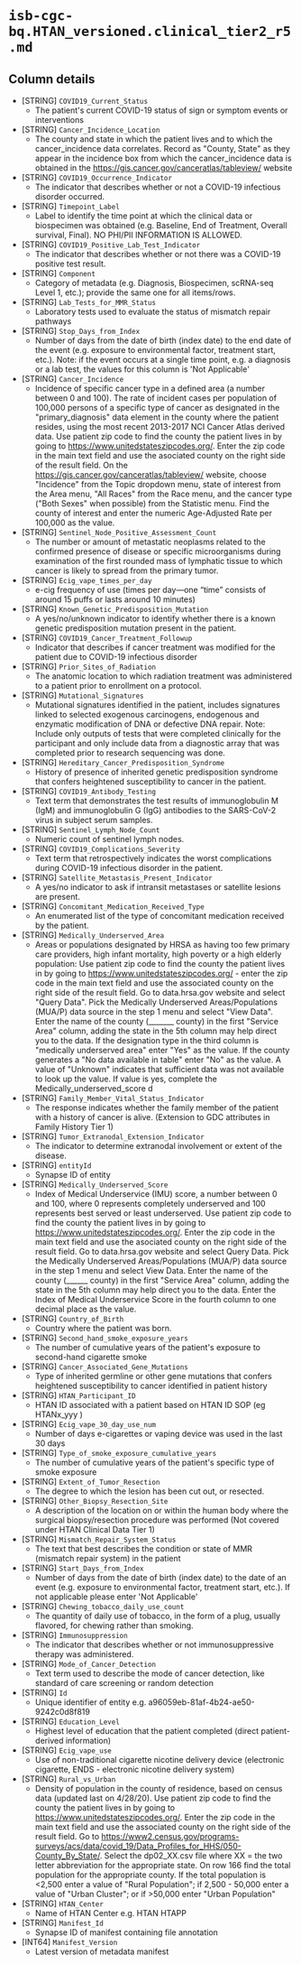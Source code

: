 # `isb-cgc-bq.HTAN_versioned.clinical_tier2_r5.md`

## Column details

* [STRING]    `COVID19_Current_Status`
  - The patient's current COVID-19 status of sign or symptom events or interventions
* [STRING]    `Cancer_Incidence_Location`
  - The county and state in which the patient lives and to which the cancer_incidence data correlates. Record as "County, State" as they appear in the incidence box from which the cancer_incidence data is obtained in the https://gis.cancer.gov/canceratlas/tableview/ website
* [STRING]    `COVID19_Occurrence_Indicator`
  - The indicator that describes whether or not a COVID-19 infectious disorder occurred.
* [STRING]    `Timepoint_Label`
  - Label to identify the time point at which the clinical data or biospecimen was obtained (e.g. Baseline, End of Treatment, Overall survival, Final). NO PHI/PII INFORMATION IS ALLOWED.
* [STRING]    `COVID19_Positive_Lab_Test_Indicator`
  - The indicator that describes whether or not there was a COVID-19 positive test result.
* [STRING]    `Component`
  - Category of metadata (e.g. Diagnosis, Biospecimen, scRNA-seq Level 1, etc.); provide the same one for all items/rows.
* [STRING]    `Lab_Tests_for_MMR_Status`
  - Laboratory tests used to evaluate the status of mismatch repair pathways
* [STRING]    `Stop_Days_from_Index`
  - Number of days from the date of birth (index date) to the end date of the event (e.g. exposure to environmental factor, treatment start, etc.). Note: if the event occurs at a single time point, e.g. a diagnosis or a lab test, the values for this column is 'Not Applicable'
* [STRING]    `Cancer_Incidence`
  - Incidence of specific cancer type in a defined area (a number between 0 and 100). The rate of incident cases per population of 100,000 persons of a specific type of cancer as designated in the "primary_diagnosis" data element in the county where the patient resides, using the most recent 2013-2017 NCI Cancer Atlas derived data.  Use patient zip code to find the county the patient lives in by going to https://www.unitedstateszipcodes.org/. Enter the zip code in the main text field and use the asociated county on the right side of the result field. On the https://gis.cancer.gov/canceratlas/tableview/ website, choose "Incidence" from the Topic dropdown menu, state of interest from the Area menu, "All Races" from the Race menu, and the cancer type ("Both Sexes" when possible) from the Statistic menu. Find the county of interest and enter the numeric Age-Adjusted Rate per 100,000 as the value.
* [STRING]    `Sentinel_Node_Positive_Assessment_Count`
  - The number or amount of metastatic neoplasms related to the confirmed presence of disease or specific microorganisms during examination of the first rounded mass of lymphatic tissue to which cancer is likely to spread from the primary tumor.
* [STRING]    `Ecig_vape_times_per_day`
  - e-cig frequency of use (times per day—one “time” consists of around 15 puffs or lasts around 10 minutes)
* [STRING]    `Known_Genetic_Predisposition_Mutation`
  - A yes/no/unknown indicator to identify whether there is a known genetic predisposition mutation present in the patient.
* [STRING]    `COVID19_Cancer_Treatment_Followup`
  - Indicator that describes if cancer treatment was modified for the patient due to COVID-19 infectious disorder
* [STRING]    `Prior_Sites_of_Radiation`
  - The anatomic location to which radiation treatment was administered to a patient prior to enrollment on a protocol.
* [STRING]    `Mutational_Signatures`
  - Mutational signatures identified in the patient, includes signatures linked to selected exogenous carcinogens, endogenous and enzymatic modification of DNA or defective DNA repair. Note: Include only outputs of tests that were completed clinically for the participant and only include data from a diagnostic array that was completed prior to research sequencing was done. 
* [STRING]    `Hereditary_Cancer_Predisposition_Syndrome`
  - History of presence of inherited genetic predisposition syndrome that confers heightened susceptibility to cancer in the patient.
* [STRING]    `COVID19_Antibody_Testing`
  - Text term that demonstrates the test results of immunoglobulin M (IgM) and immunoglobulin G (IgG) antibodies to the SARS-CoV-2 virus in subject serum samples.
* [STRING]    `Sentinel_Lymph_Node_Count`
  - Numeric count of sentinel lymph nodes.
* [STRING]    `COVID19_Complications_Severity`
  - Text term that retrospectively indicates the worst complications during COVID-19 infectious disorder in the patient.
* [STRING]    `Satellite_Metastasis_Present_Indicator`
  - A yes/no indicator to ask if intransit metastases or satellite lesions are present.
* [STRING]    `Concomitant_Medication_Received_Type`
  - An enumerated list of the type of concomitant medication received by the patient.
* [STRING]    `Medically_Underserved_Area`
  - Areas or populations designated by HRSA as having too few primary care providers, high infant mortality, high poverty or a high elderly population:  Use patient zip code to find the county the patient lives in by going to https://www.unitedstateszipcodes.org/ - enter the zip code in the main text field and use the associated county on the right side of the result field. Go to data.hrsa.gov website and select "Query Data". Pick the Medically Underserved Areas/Populations (MUA/P) data source in the step 1 menu and select "View Data". Enter the name of the county (_______ county) in the first "Service Area" column, adding the state in the 5th column may help direct you to the data.  If the designation type in the third column is "medically underserved area" enter "Yes" as the value. If the county generates a "No data available in table" enter "No" as the value.  A value of "Unknown" indicates that sufficient data was not available to look up the value.  If value is yes, complete the Medically_underserved_score d
* [STRING]    `Family_Member_Vital_Status_Indicator`
  - The response indicates whether the family member of the patient with a history of cancer is alive. (Extension to GDC attributes in Family History Tier 1)
* [STRING]    `Tumor_Extranodal_Extension_Indicator`
  - The indicator to determine extranodal involvement or extent of the disease.
* [STRING]    `entityId`
  - Synapse ID of entity
* [STRING]    `Medically_Underserved_Score`
  - Index of Medical Underservice (IMU) score, a number between 0 and 100, where 0 represents completely underserved and 100 represents best served or least underserved. Use patient zip code to find the county the patient lives in by going to https://www.unitedstateszipcodes.org/. Enter the zip code in the main text field and use the asociated county on the right side of the result field. Go to data.hrsa.gov website and select Query Data. Pick the Medically Underserved Areas/Populations (MUA/P) data source in the step 1 menu and select View Data. Enter the name of the county (______ county) in the first "Service Area" column, adding the state in the 5th column may help direct you to the data. Enter the Index of Medical Underservice Score in the fourth column to one decimal place as the value.
* [STRING]    `Country_of_Birth`
  - Country where the patient was born.
* [STRING]    `Second_hand_smoke_exposure_years`
  - The number of cumulative years of the patient's exposure to second-hand cigarette smoke
* [STRING]    `Cancer_Associated_Gene_Mutations`
  - Type of inherited germline or other gene mutations that confers heightened susceptibility to cancer identified in patient history
* [STRING]    `HTAN_Participant_ID`
  - HTAN ID associated with a patient based on HTAN ID SOP (eg HTANx_yyy )
* [STRING]    `Ecig_vape_30_day_use_num`
  - Number of days e-cigarettes or vaping device was used in the last 30 days
* [STRING]    `Type_of_smoke_exposure_cumulative_years`
  - The number of cumulative years of the patient's specific type of smoke exposure
* [STRING]    `Extent_of_Tumor_Resection`
  - The degree to which the lesion has been cut out, or resected.
* [STRING]    `Other_Biopsy_Resection_Site`
  - A description of the location on or within the human body where the surgical biopsy/resection procedure was performed (Not covered under HTAN Clinical Data Tier 1)
* [STRING]    `Mismatch_Repair_System_Status`
  - The text that best describes the condition or state of MMR (mismatch repair system) in the patient
* [STRING]    `Start_Days_from_Index`
  - Number of days from the date of birth (index date) to the date of an event (e.g. exposure to environmental factor, treatment start, etc.). If not applicable please enter 'Not Applicable'
* [STRING]    `Chewing_tobacco_daily_use_count`
  - The quantity of daily use of tobacco, in the form of a plug, usually flavored, for chewing rather than smoking.
* [STRING]    `Immunosuppression`
  - The indicator that describes whether or not immunosuppressive therapy was administered.
* [STRING]    `Mode_of_Cancer_Detection`
  - Text term used to describe the mode of cancer detection, like standard of care screening or random detection
* [STRING]    `Id`
  - Unique identifier of entity e.g. a96059eb-81af-4b24-ae50-9242c0d8f819
* [STRING]    `Education_Level`
  - Highest level of education that the patient completed (direct patient-derived information)
* [STRING]    `Ecig_vape_use`
  - Use of non-traditional cigarette nicotine delivery device (electronic cigarette, ENDS - electronic nicotine delivery system)
* [STRING]    `Rural_vs_Urban`
  - Density of population in the county of residence, based on census data (updated last on 4/28/20). Use patient zip code to find the county the patient lives in by going to https://www.unitedstateszipcodes.org/. Enter the zip code in the main text field and use the associated county on the right side of the result field. Go to https://www2.census.gov/programs-surveys/acs/data/covid_19/Data_Profiles_for_HHS/050-County_By_State/. Select the dp02_XX.csv file where XX = the two letter abbreviation for the appropriate state. On row 166 find the total population for the appropriate county.  If the total population is <2,500 enter a value of "Rural Population"; if 2,500 - 50,000 enter a value of "Urban Cluster"; or if >50,000 enter "Urban Population"
* [STRING]    `HTAN_Center`
  - Name of HTAN Center e.g. HTAN HTAPP
* [STRING]    `Manifest_Id`
  - Synapse ID of manifest containing file annotation
* [INT64]    `Manifest_Version`
  - Latest version of metadata manifest

